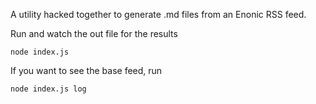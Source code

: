 A utility hacked together to generate .md files from an Enonic RSS feed.

Run and watch the out file for the results

```
node index.js
```

If you want to see the base feed, run

```
node index.js log
```
